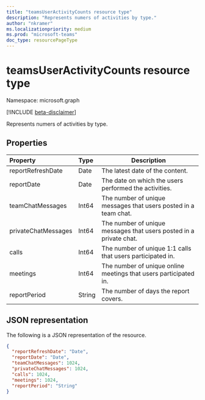 ```yaml
---
title: "teamsUserActivityCounts resource type"
description: "Represents numers of activities by type."
author: "nkramer"
ms.localizationpriority: medium
ms.prod: "microsoft-teams"
doc_type: resourcePageType
---
```


# teamsUserActivityCounts resource type

Namespace: microsoft.graph

[!INCLUDE [beta-disclaimer](../../includes/beta-disclaimer.md)]

Represents numers of activities by type.

## Properties

| Property            | Type   | Description                                                  |
| :------------------ | :----- | ------------------------------------------------------------ |
| reportRefreshDate   | Date   | The latest date of the content.                              |
| reportDate          | Date   | The date on which the users performed the activities.        |
| teamChatMessages    | Int64  | The number of unique messages that users posted in a team chat. |
| privateChatMessages | Int64  | The number of unique messages that users posted in a private chat. |
| calls               | Int64  | The number of unique 1:1 calls that users participated in.   |
| meetings            | Int64  | The number of unique online meetings that users participated in. |
| reportPeriod        | String | The number of days the report covers.                        |


## JSON representation

The following is a JSON representation of the resource.

<!-- {
  "blockType": "resource",
  "@odata.type": "microsoft.graph.teamsUserActivityCounts"
} -->

```json
{
  "reportRefreshDate": "Date", 
  "reportDate": "Date", 
  "teamChatMessages": 1024, 
  "privateChatMessages": 1024, 
  "calls": 1024, 
  "meetings": 1024, 
  "reportPeriod": "String"
}
```


